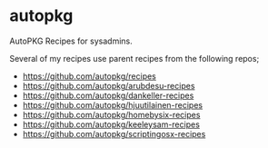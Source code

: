 autopkg
=======

AutoPKG Recipes for sysadmins.

Several of my recipes use parent recipes from the following repos;

*  https://github.com/autopkg/recipes
*  https://github.com/autopkg/arubdesu-recipes
*  https://github.com/autopkg/dankeller-recipes
*  https://github.com/autopkg/hjuutilainen-recipes
*  https://github.com/autopkg/homebysix-recipes
*  https://github.com/autopkg/keeleysam-recipes
*  https://github.com/autopkg/scriptingosx-recipes
